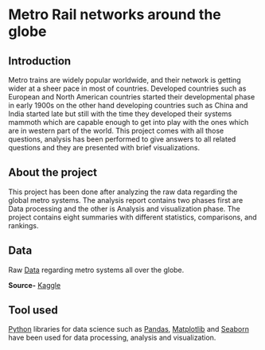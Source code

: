 # Metro Rail networks around the globe

## Introduction
Metro trains are widely popular worldwide, and their network is getting wider at a sheer pace in most of countries. Developed countries such as European and North American countries started their developmental phase in early 1900s on the other hand developing countries such as China and India started late but still with the time they developed their systems mammoth which are capable enough to get into play with the ones which are in western part of the world. This project comes with all those questions, analysis has been performed to give answers to all related questions and they are presented with brief visualizations.

##  About the project
This project has been done after analyzing the raw data regarding the global metro systems. The analysis report contains two phases first are Data processing and the other is Analysis and visualization phase. The project contains eight summaries with different statistics, comparisons, and rankings.

## Data 
 Raw [Data](https://www.kaggle.com/datasets/timmofeyy/-world-metro) regarding metro systems all over the globe.

**Source-** [Kaggle](https://en.wikipedia.org/wiki/Kaggle?msclkid=03d80831bbfc11ec9d7e06c7038a3318)

## Tool used
[Python](https://en.wikipedia.org/wiki/Python_(programming_language)?msclkid=613e6e99bbfc11ec9b625251e5001d58) libraries for data science such as [Pandas](https://www.bing.com/ck/a?!&&p=8038ce01e28ec211aaad9c9ad0734722fdc922d80eee326edbed5468c3c07039JmltdHM9MTY0OTk0NTM1MCZpZ3VpZD0zZTBlYWRlZC1jY2RlLTRjNzQtOTZkYi1mNGY4MDdiNzJkZjUmaW5zaWQ9NTUzMA&ptn=3&fclid=74720408-bbfc-11ec-9ffa-c07b896eb5db&u=a1aHR0cHM6Ly9lbi53aWtpcGVkaWEub3JnL3dpa2kvUGFuZGFzXyhzb2Z0d2FyZSk_bXNjbGtpZD03NDcyMDQwOGJiZmMxMWVjOWZmYWMwN2I4OTZlYjVkYg&ntb=1), [Matplotlib](https://www.bing.com/ck/a?!&&p=8a43c0bdc09b82c9c5dda7f4c54b63f52883e6087b4134b5f6c49f81db9680d9JmltdHM9MTY0OTk0NTM3NiZpZ3VpZD1kYTAyNmM5MS0xMjk2LTRlMTMtYjc3ZC00ZWZkM2JmMzg3YzUmaW5zaWQ9NTU5MA&ptn=3&fclid=83ffc606-bbfc-11ec-a120-610705c2480c&u=a1aHR0cHM6Ly9lbi53aWtpcGVkaWEub3JnL3dpa2kvTWF0cGxvdGxpYj9tc2Nsa2lkPTgzZmZjNjA2YmJmYzExZWNhMTIwNjEwNzA1YzI0ODBj&ntb=1) and [Seaborn](https://www.bing.com/ck/a?!&&p=8ca37540fcc57add24cd7afee94b5ab738b584d0e21750dd8ae9403fd8734166JmltdHM9MTY0OTk0NTM5NSZpZ3VpZD1iODE4NWUwYS1iNjBiLTRlY2QtYTNkMC1mZWY5NzVjMmM2MDgmaW5zaWQ9NTU4Mw&ptn=3&fclid=8f1b7a3b-bbfc-11ec-9041-2810be702c65&u=a1aHR0cDovL2VuLndpa2lwZWRpYS5vcmcvd2lraS9QeXRob25fKHByb2dyYW1taW5nX2xhbmd1YWdlKT9tc2Nsa2lkPThmMWI3YTNiYmJmYzExZWM5MDQxMjgxMGJlNzAyYzY1&ntb=1) have been used for data processing, analysis and visualization.
